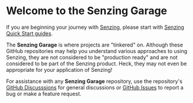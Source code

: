 # Welcome to the Senzing Garage

If you are beginning your journey with
[Senzing](https://senzing.com/),
please start with
[Senzing Quick Start guides](https://docs.senzing.com/quickstart/).

The **Senzing Garage** is where projects are "tinkered" on.
Although these GitHub repositories may help you understand various approaches to using Senzing,
they are not considered to be "production ready" and are not considered to be part of the Senzing product.
Heck, they may not even be appropriate for your application of Senzing!

For assistance with any **Senzing Garage** repository,
use the repository's
[GitHub Discusssions](https://github.com/features/discussions)
for general discussions or
[GitHub Issues](https://docs.github.com/en/issues/tracking-your-work-with-issues/creating-an-issue)
to report a bug or make a feature request.
